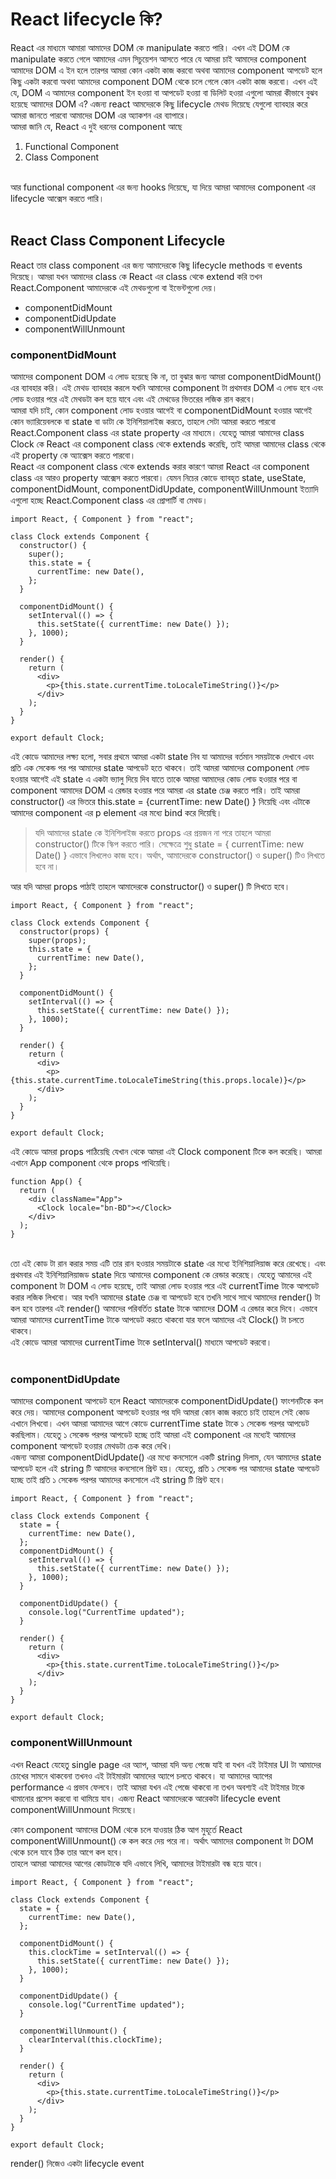 # React lifecycle কি?

React এর মাধ্যমে আমারা আমাদের DOM কে manipulate করতে পারি। এখন এই DOM কে manipulate করতে গেলে আমাদের এমন সিচুয়েশন আসতে পারে যে আমরা চাই আমাদের component আমাদের DOM এ ইন হলে তারপর আমরা কোন একটা কাজ করবো অথবা আমাদের component আপডেট হলে কিছু একটা করবো অথবা আমাদের component DOM থেকে চলে গেলে কোন একটা কাজ করবো। এখন এই যে, DOM এ আমাদের component ইন হওয়া বা আপডেট হওয়া বা ডিলিট হওয়া এগুলো আমরা কীভাবে বুঝব হয়েছে আমাদের DOM এ? এজন্য react আমদেরকে কিছু lifecycle মেথড দিয়েছে যেগুলো ব্যাবহার করে আমরা জানতে পারবো আমাদের DOM এর অ্যাকশন এর ব্যাপারে।
<br/>
আমরা জানি যে, React এ দুই ধরনের component আছে

1. Functional Component
2. Class Component

<br/>
 আর functional component এর জন্য hooks দিয়েছে, যা দিয়ে আমরা আমাদের component এর lifecycle আক্সেস করতে পারি।
<br/><br/>

## React Class Component Lifecycle

React তার class component এর জন্য আমাদেরকে কিছু lifecycle methods বা events দিয়েছে। আমরা যখন আমাদের class কে React এর class থেকে extend করি তখন React.Component আমাদেরকে এই মেথডগুলো বা ইভেন্টগুলো দেয়।

- componentDidMount
- componentDidUpdate
- componentWillUnmount

### componentDidMount

আমাদের component DOM এ লোড হয়েছে কি না, তা বুঝার জন্য আমরা componentDidMount() এর ব্যাবহার করি। এই মেথড ব্যাবহার করলে যখনি আমাদের component টা প্রথমবার DOM এ লোড হবে এবং লোড হওয়ার পরে এই মেথডটা কল হয়ে যাবে এবং এই মেথডের ভিতরের লজিক রান করবে।
<br/>
আমরা যদি চাই, কোন component লোড হওয়ার আগেই বা componentDidMount হওয়ার আগেই কোন ভ্যারিয়েবলকে বা state বা ডাটা কে ইনিশিয়ালাইজ করতে, তাহলে সেটা আমরা করতে পারবো React.Component class এর state property এর মাধ্যমে। যেহেতু আমরা আমাদের class Clock কে React এর component class থেকে extends করেছি, তাই আমরা আমাদের class থেকে এই property কে অ্যাক্সেস করতে পারবো।
<br/>
React এর component class থেকে extends করার কারণে আমরা React এর component class এর আরও property আক্সেস করতে পারবো। যেমন নিচের কোডে ব্যাবহৃত state, useState, componentDidMount, componentDidUpdate, componentWillUnmount ইত্যাদি এগুলো হচ্ছে React.Component class এর প্রোপার্টি বা মেথড।

```
import React, { Component } from "react";

class Clock extends Component {
  constructor() {
    super();
    this.state = {
      currentTime: new Date(),
    };
  }

  componentDidMount() {
    setInterval(() => {
      this.setState({ currentTime: new Date() });
    }, 1000);
  }

  render() {
    return (
      <div>
        <p>{this.state.currentTime.toLocaleTimeString()}</p>
      </div>
    );
  }
}

export default Clock;
```

এই কোডে আমাদের লক্ষ্য হলো, সবার প্রথমে আমরা একটা state নিব যা আমাদের বর্তমান সময়টাকে দেখাবে এবং প্রতি এক সেকেন্ড পর পর আমাদের state আপডেট হতে থাকবে। তাই আমরা আমাদের component লোড হওয়ার আগেই এই state এ একটা ভ্যালু দিয়ে দিব যাতে তাকে আমরা আমাদের কোড লোড হওয়ার পরে বা component আমাদের DOM এ রেন্ডার হওয়ার পরে আমরা এর state চেঞ্জ করতে পারি। তাই আমরা constructor() এর ভিতরে this.state = {currentTime: new Date() } নিয়েছি এবং এটাকে আমাদের component এর p element এর মধ্যে bind করে দিয়েছি।

> যদি আমাদের state কে ইনিশিলাইজ করতে props এর প্রয়জন না পরে তাহলে আমরা constructor() টিকে স্কিপ করতে পারি। সেক্ষেত্রে শুধু state = { currentTime: new Date() } এভাবে লিখলেও কাজ হবে। অর্থাৎ, আমাদেরকে constructor() ও super() টিও লিখতে হবে না।

আর যদি আমরা props পাঠাই তাহলে আমাদেরকে constructor() ও super() টি লিখতে হবে।

```
import React, { Component } from "react";

class Clock extends Component {
  constructor(props) {
    super(props);
    this.state = {
      currentTime: new Date(),
    };
  }

  componentDidMount() {
    setInterval(() => {
      this.setState({ currentTime: new Date() });
    }, 1000);
  }

  render() {
    return (
      <div>
        <p>{this.state.currentTime.toLocaleTimeString(this.props.locale)}</p>
      </div>
    );
  }
}

export default Clock;
```

এই কোডে আমরা props পাঠিয়েছি যেখান থেকে আমরা এই Clock component টিকে কল করেছি। আমরা এখানে App component থেকে props পাথিয়েছি।

```
function App() {
  return (
    <div className="App">
      <Clock locale="bn-BD"></Clock>
    </div>
  );
}
```

<br/>
তো এই কোড টা রান করার সময় এটি তার রান হওয়ার সময়টাকে state এর মধ্যে ইনিশিয়ালিয়াজ করে রেখেছে। এবং প্রথমবার এই ইনিশিয়ালিয়াজড state দিয়ে আমাদের component কে রেন্ডার করেছে। যেহেতু আমাদের এই component টা DOM এ লোড হয়েছে, তাই আমরা লোড হওয়ার পরে এই currentTime টাকে আপডেট করার লজিক লিখবো। আর যখনি আমাদের state চেঞ্জ বা আপডেট হবে তখনি সাথে সাথে আমাদের render() টা কল হবে তারপর এই render() আমাদের পরিবর্তিত state টাকে আমাদের DOM এ রেন্ডার করে দিবে। এভাবে আমরা আমাদের currentTime টাকে আপডেট করতে থাকবো যার ফলে আমাদের এই Clock() টা চলতে থাকবে।
<br/>
এই কোডে আমরা আমাদের currentTime টাকে setInterval() মাধ্যমে আপডেট করবো।
<br/> <br/>

### componentDidUpdate

আমাদের component আপডেট হলে React আমাদেরকে componentDidUpdate() ফাংশনটিকে কল করে দেয়। আমাদের component আপডেট হওয়ার পর যদি আমরা কোন কাজ করতে চাই তাহলে সেই কোড এখানে লিখবো। এখন আমরা আমাদের আগে কোডে currentTime state টাকে ১ সেকেন্ড পরপর আপডেট করছিলাম। যেহেতু ১ সেকেন্ড পরপর আপডেট হচ্ছে তাই আমরা এই component এর মধ্যেই আমাদের component আপডেট হওয়ার মেথডটা চেক করে দেখি।
<br/>
এজন্য আমরা componentDidUpdate() এর মধ্যে কনসোলে একটি string দিলাম, যেন আমাদের state আপডেট হলে এই string টি আমাদের কনসোলে প্রিন্ট হয়। যেহেতু, প্রতি ১ সেকেন্ড পর আমাদের state আপডেট হচ্ছে তাই প্রতি ১ সেকেন্ড পরপর আমাদের কনসোলে এই string টি প্রিন্ট হবে।

```
import React, { Component } from "react";

class Clock extends Component {
  state = {
    currentTime: new Date(),
  };
  componentDidMount() {
    setInterval(() => {
      this.setState({ currentTime: new Date() });
    }, 1000);
  }

  componentDidUpdate() {
    console.log("CurrentTime updated");
  }

  render() {
    return (
      <div>
        <p>{this.state.currentTime.toLocaleTimeString()}</p>
      </div>
    );
  }
}

export default Clock;
```

### componentWillUnmount

এখন React যেহেতু single page এর অ্যাপ, আমরা যদি অন্য পেজে যাই বা যখন এই টাইমার UI টা আমাদের চোখের সামনে থাকবেনা তখনও এই টাইমারটা আমাদের অ্যাপে চলতে থাকবে। যা আমাদের অ্যাপের performance এ প্রভাব ফেলবে। তাই আমরা যখন এই পেজে থাকবো না তখন অবশ্যই এই টাইমার টাকে থামানোর প্রসেস করবো বা থামিয়ে যাব। এজন্য React আমাদেরকে আরেকটা lifecycle event componentWillUnmount দিয়েছে।
<br/>

কোন component আমাদের DOM থেকে চলে যাওয়ার ঠিক আগ মুহূর্তে React componentWillUnmount() কে কল করে দেয় পরে না। অর্থাৎ আমাদের component টা DOM থেকে চলে যাবে ঠিক তার আগে কল হবে।
<br/>
তাহলে আমরা আমাদের আগের কোডটাকে যদি এভাবে লিখি, আমাদের টাইমারটা বন্ধ হয়ে যাবে।

```
import React, { Component } from "react";

class Clock extends Component {
  state = {
    currentTime: new Date(),
  };

  componentDidMount() {
    this.clockTime = setInterval(() => {
      this.setState({ currentTime: new Date() });
    }, 1000);
  }

  componentDidUpdate() {
    console.log("CurrentTime updated");
  }

  componentWillUnmount() {
    clearInterval(this.clockTime);
  }

  render() {
    return (
      <div>
        <p>{this.state.currentTime.toLocaleTimeString()}</p>
      </div>
    );
  }
}

export default Clock;
```

render() নিজেও একটা lifecycle event
